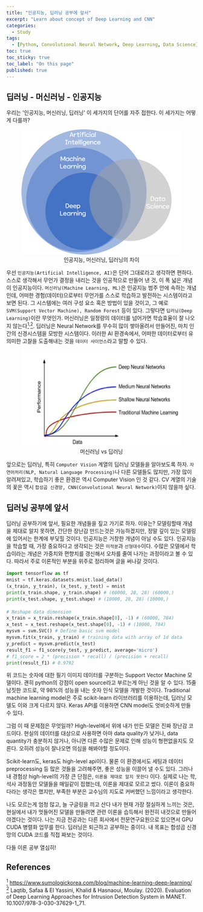 ```yaml
---
title: "인공지능, 딥러닝 공부에 앞서"
excerpt: "Learn about concept of Deep Learning and CNN"
categories:
  - Study
tags: 
  - [Python, Convolutional Neural Network, Deep Learning, Data Science]
toc: true
toc_sticky: true
toc_label: "On this page"
published: true
---
```


## 딥러닝 - 머신러닝 - 인공지능
우리는 '인공지능, 머신러닝, 딥러닝' 이 세가지의 단어를 자주 접한다. 이 세가지는 어떻게 다를까?

<center>
	<figure> <img src="/Images/Study/base1.png" alt="AI, ML, DLArtificial Intelligence"/>
    <figcaption>인공지능, 머신러닝, 딥러닝의 차이</figcaption>
    </figure>
</center>

우선 `인공지능(Artificial Intelligence, AI)`은 단어 그대로라고 생각하면 편하다. 스스로 생각해서 무언가 결정을 내리는 것을 인공적으로 만들어 낸 것, 이 폭 넓은 개념이 인공지능이다.
`머신러닝(Machine Learning, ML)`은 인공지능 범주 안에 속하는 개념인데, 어떠한 경험(데이터)으로부터 무언가를 스스로 학습하고 발전하는 시스템이라고 보면 된다.
그 시스템에는 여러 구성 요소 혹은 방법이 있을 것이고, 그 예로 `SVM(Support Vector Machine), Random Forest` 등이 있다.
그렇다면 `딥러닝(Deep Learning)`이란 무엇인가. 머신러닝은 일정량의 데이터를 넘어가면 학습효율이 잘 나오지 않는다[<sup id="fn1-back">1</sup>](#fn1)<sup>,</sup>[<sup id="fn2-back">2</sup>](#fn2).
딥러닝은 Neural Network를 무수히 많이 쌓아올려서 만들어진, 마치 인간의 신경시스템을 모방한 시스템이다. 이러한 AI 환경속에서, 어떠한 데이터로부터 유의미한 고찰을 도출해내는 것을 `데이터 사이언스`라고 말할 수 있다.

<center>
	<figure> <img src="/Images/Study/base2.png" alt="ML vs DL" />
    <figcaption>머신러닝 vs 딥러닝</figcaption>
    </figure>
</center>

앞으로는 딥러닝, 특히 `Computer Vision` 계열의 딥러닝 모델들을 알아보도록 하자. `자연어처리(NLP, Natural Language Processing)`나 다른 모델들도 많지만, 가장 많이 알려져있고, 학습하기 좋은 환경은 역시 Computer Vision 인 것 같다. CV 계열의 기술의 꽃은 역시 `합성곱 신경망, CNN(Convolutional Neural Network)`이지 않을까 싶다.

## 딥러닝 공부에 앞서
딥러닝 공부하기에 앞서, 필요한 개념들을 짚고 가기로 하자. 이유는? 
모델링할때 개념을 제대로 알지 못하면, 간단한 장난감 만드는것은 가능하겠지만,
정말 깊이 있는 모델링에 있어서는 한계에 부딪힐 것이다.
인공지능은 거창한 개념이 아닐 수도 있다. 인공지능을 학습할 때, 가장 중요하다고 생각되는 것은 `미적분`과 `선형대수`이다.
수많은 모델에서 학습이라는 개념은 가중치와 편향치를 갱신해서 오차를 줄여 나가는 과정이라고 볼 수 있다.
따라서 주로 이론적인 부분을 위주로 정리하며 글을 써나갈 것이다.

```python
import tensorflow as tf
mnist = tf.keras.datasets.mnist.load_data()
(x_train, y_train), (x_test, y_test) = mnist
print(x_train.shape, y_train.shape) # (60000, 28, 28) (60000,)
print(x_test.shape, y_test.shape) # (10000, 28, 28) (10000,)

# Reshape data dimension
x_train = x_train.reshape(x_train.shape[0], -1) # (60000, 784)
x_test = x_test.reshape(x_test.shape[0], -1) # (10000, 784)
mysvm = svm.SVC() # Define basic svm model
mysvm.fit(x_train, y_train) # training data with array of 1d data
y_predict = mysvm.predict(x_test)
result_f1 = f1_score(y_test, y_predict, average='micro')
# f1_score = 2 * (precision * recall) / (precision + recall)
print(result_f1) # 0.9792
```

위 코드는 숫자에 대한 필기 이미지 데이터를 구분하는 Support Vector Machine 모델이다. 괜히 python의 강점이 open source라고 부르는게 아닌 것을 알 수 있다.
15줄 남짓한 코드로, 약 98%의 성능을 내는 숫자 인식 모델을 개발한 것이다. Traditional machine learning model은 주로 scikit-learn 라이브러리를 이용하는데, 딥러닝 모델도 이와 크게 다르지 않다. 
Keras API를 이용하면 CNN model도 엇비슷하게 만들 수 있다.

그럼 이 때 문제점은 무엇일까? High-level에서 위에 내가 만든 모델은 진짜 장난감 코드이다. 현실의 데이터를 대상으로 사용하면 아마 data quality가 낮거나, data quantity가 충분하지 않거나, 아니면 다른 수많은 문제로 인해 성능이 형편없을지도 모른다. 오히려 성능이 잘나오면 의심을 해봐야할 정도이다.

Scikit-learn도, keras도 high-level api이다. 물론 이 환경에서도 세팅과 데이터 preprocessing 등 많은 것들을 고려해주면, 좋은 성능을 이끌어 낼 수도 있다.
그러나 내 경험상 high-level의 가장 큰 단점은, `이론을 제대로 알지 못한다` 이다. 실제로 나는 학, 석사 과정동안 모델들을 매일같이 접했는데, 이론을 제대로 모르고 썼다.
이론이 중요하다라는 생각은 했지만, 부족한 부분은 교수님의 지도로 커버했던 느낌이라고 생각한다.

나도 모르는게 엄청 많고, 늘 구글링을 끼고 산다
내가 현재 가장 절실하게 느끼는 것은, 현실에서 내가 멋들어진 모델을 만들려면 관련 이론을 습득해서 완전히 내것으로 만들어야겠다는 것이다.
나는 지금 전공과는 다른 회사에서 전문연구요원으로 있으면서 GPU CUDA 병렬화 업무를 한다. 딥러닝은 퇴근하고 공부하는 중이다. 내 목표는 합성곱 신경망의 CUDA 코드를 직접 짜보는 것이다.

다들 이론 공부 열심히!

## References
[<sup id="fn1">1</sup>](#fn1-back) <https://www.sumologickorea.com/blog/machine-learning-deep-learning/>  
[<sup id="fn2">2</sup>](#fn2-back) Laqtib, Safaa & El Yassini, Khalid & Hasnaoui, Moulay. (2020). Evaluation of Deep Learning Approaches for Intrusion Detection System in MANET. 10.1007/978-3-030-37629-1_71.
